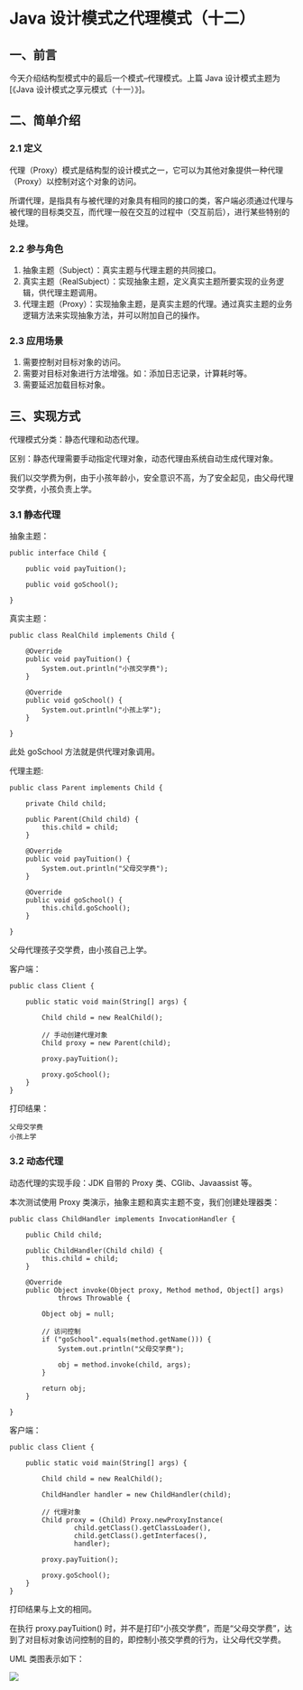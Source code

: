 # Java 设计模式之代理模式（十二）



## 一、前言

今天介绍结构型模式中的最后一个模式–代理模式。上篇 Java 设计模式主题为[《Java 设计模式之享元模式（十一）》]。

## 二、简单介绍

### 2.1 定义

代理（Proxy）模式是结构型的设计模式之一，它可以为其他对象提供一种代理（Proxy）以控制对这个对象的访问。

所谓代理，是指具有与被代理的对象具有相同的接口的类，客户端必须通过代理与被代理的目标类交互，而代理一般在交互的过程中（交互前后），进行某些特别的处理。

### 2.2 参与角色

1. 抽象主题（Subject）：真实主题与代理主题的共同接口。
2. 真实主题（RealSubject）：实现抽象主题，定义真实主题所要实现的业务逻辑，供代理主题调用。
3. 代理主题（Proxy）：实现抽象主题，是真实主题的代理。通过真实主题的业务逻辑方法来实现抽象方法，并可以附加自己的操作。

### 2.3 应用场景

1. 需要控制对目标对象的访问。
2. 需要对目标对象进行方法增强。如：添加日志记录，计算耗时等。
3. 需要延迟加载目标对象。

## 三、实现方式

代理模式分类：静态代理和动态代理。

区别：静态代理需要手动指定代理对象，动态代理由系统自动生成代理对象。

我们以交学费为例，由于小孩年龄小，安全意识不高，为了安全起见，由父母代理交学费，小孩负责上学。

### 3.1 静态代理

抽象主题：

```
public interface Child {

    public void payTuition();
    
    public void goSchool();
    
}

```

真实主题：

```
public class RealChild implements Child {

    @Override
    public void payTuition() {
        System.out.println("小孩交学费");
    }

    @Override
    public void goSchool() {
        System.out.println("小孩上学");
    }

}

```

此处 goSchool 方法就是供代理对象调用。

代理主题:

```
public class Parent implements Child {
    
    private Child child;
    
    public Parent(Child child) {
        this.child = child;
    }

    @Override
    public void payTuition() {
        System.out.println("父母交学费");
    }

    @Override
    public void goSchool() {
        this.child.goSchool();
    }

}

```

父母代理孩子交学费，由小孩自己上学。

客户端：

```
public class Client {

    public static void main(String[] args) {
        
        Child child = new RealChild();
        
        // 手动创建代理对象
        Child proxy = new Parent(child);
        
        proxy.payTuition();
        
        proxy.goSchool();
    }
}

```

打印结果：

```
父母交学费
小孩上学

```

### 3.2 动态代理

动态代理的实现手段：JDK 自带的 Proxy 类、CGlib、Javaassist 等。

本次测试使用 Proxy 类演示，抽象主题和真实主题不变，我们创建处理器类：

```
public class ChildHandler implements InvocationHandler {
    
    public Child child;
    
    public ChildHandler(Child child) {
        this.child = child;
    }

    @Override
    public Object invoke(Object proxy, Method method, Object[] args)
            throws Throwable {
        
        Object obj = null;
        
        // 访问控制
        if ("goSchool".equals(method.getName())) {
            System.out.println("父母交学费");
            
            obj = method.invoke(child, args);
        }
        
        return obj;
    }

}

```

客户端：

```
public class Client {

    public static void main(String[] args) {
        
        Child child = new RealChild();
        
        ChildHandler handler = new ChildHandler(child);
        
        // 代理对象
        Child proxy = (Child) Proxy.newProxyInstance(
                child.getClass().getClassLoader(), 
                child.getClass().getInterfaces(),
                handler);
        
        proxy.payTuition();
        
        proxy.goSchool();
    }
}

```

打印结果与上文的相同。

在执行 proxy.payTuition() 时，并不是打印“小孩交学费”，而是“父母交学费”，达到了对目标对象访问控制的目的，即控制小孩交学费的行为，让父母代交学费。

UML 类图表示如下：

[![](http://images.extlight.com/gof-12.jpg)](http://images.extlight.com/gof-12.jpg)

